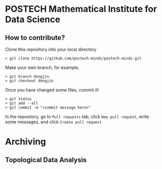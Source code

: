 # POSTECH Mathematical Institute for Data Science
## How to contribute?
Clone this repository into your local directory
~~~
> git clone https://github.com/postech-minds/postech-minds.git
~~~

Make your own branch, for example,
~~~
> git branch dongjin
> git checkout dongjin
~~~

Once you have changed some files, commit it!
~~~
> git status
> git add --all
> git commit -m "<commit message here>"
~~~

In the repository, go to `Pull requests` tab, click `New pull request`, write some messages, and click `Create pull request`

# Archiving 
## Topological Data Analysis
